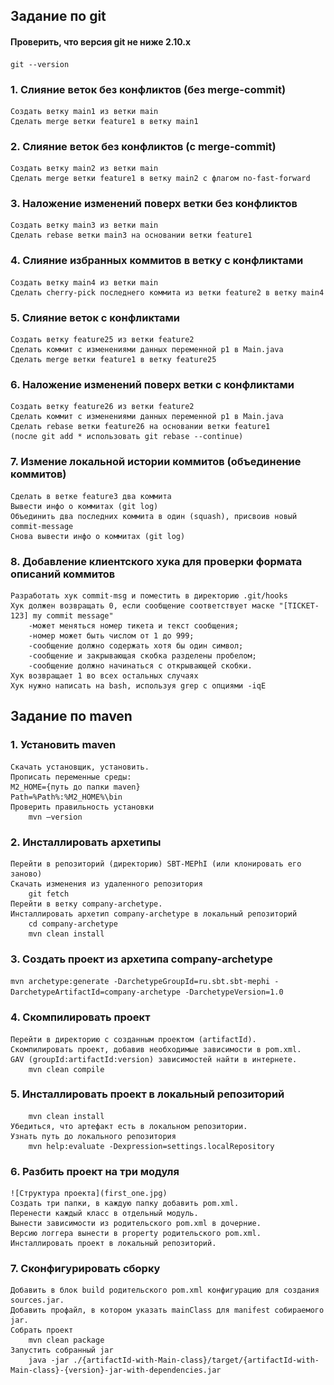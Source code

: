 ﻿## Задание по git 

#### Проверить, что версия git не ниже 2.10.x
```
git --version
```

### 1. Слияние веток без конфликтов (без merge-commit)
```
Создать ветку main1 из ветки main
Сделать merge ветки feature1 в ветку main1
```

### 2. Слияние веток без конфликтов (с merge-commit)
```
Создать ветку main2 из ветки main
Сделать merge ветки feature1 в ветку main2 с флагом no-fast-forward
```

### 3. Наложение изменений поверх ветки без конфликтов
```
Создать ветку main3 из ветки main
Сделать rebase ветки main3 на основании ветки feature1
```

### 4. Слияние избранных коммитов в ветку c конфликтами
```
Создать ветку main4 из ветки main
Сделать cherry-pick последнего коммита из ветки feature2 в ветку main4
```

### 5. Слияние веток с конфликтами
```
Создать ветку feature25 из ветки feature2
Сделать коммит с изменениями данных переменной p1 в Main.java
Сделать merge ветки feature1 в ветку feature25
```

### 6. Наложение изменений поверх ветки с конфликтами
```
Создать ветку feature26 из ветки feature2
Сделать коммит с изменениями данных переменной p1 в Main.java
Сделать rebase ветки feature26 на основании ветки feature1
(после git add * использовать git rebase --continue)
```

### 7. Измение локальной истории коммитов (объединение коммитов)
```Cоздать ветку feature3
Cделать в ветке feature3 два коммита
Вывести инфо о коммитах (git log)
Объединить два последних коммита в один (squash), присвоив новый commit-message 
Снова вывести инфо о коммитах (git log)
```

### 8. Добавление клиентского хука для проверки формата описаний коммитов
```
Разработать хук commit-msg и поместить в директорию .git/hooks
Хук должен возвращать 0, если сообщение соответствует маске "[TICKET-123] my commit message" 
	-может меняться номер тикета и текст сообщения; 
	-номер может быть числом от 1 до 999; 
	-сообщение должно содержать хотя бы один символ; 
	-сообщение и закрывающая скобка разделены пробелом;
	-сообщение должно начинаться с открывающей скобки.
Хук возвращает 1 во всех остальных случаях
Хук нужно написать на bash, используя grep с опциями -iqE
```

## Задание по maven

### 1. Установить maven 
```
Скачать установщик, установить. 
Прописать переменные среды: 
M2_HOME={путь до папки maven}
Path=%Path%:%M2_HOME%\bin
Проверить правильность установки
	mvn —version
```

### 2. Инсталлировать архетипы
```
Перейти в репозиторий (директорию) SBT-MEPhI (или клонировать его заново)
Скачать изменения из удаленного репозитория
	git fetch
Перейти в ветку company-archetype. 
Инсталлировать архетип company-archetype в локальный репозиторий 
	cd company-archetype
	mvn clean install 
```

### 3. Создать проект из архетипа company-archetype
``` mvn archetype:generate -DarchetypeGroupId=ru.sbt.sbt-mephi -DarchetypeArtifactId=company-archetype -DarchetypeVersion=1.0 ```

### 4. Скомпилировать проект
```
Перейти в директорию с созданным проектом (artifactId).
Скомпилировать проект, добавив необходимые зависимости в pom.xml.
GAV (groupId:artifactId:version) зависимостей найти в интернете. 
	mvn clean compile 
```

### 5. Инсталлировать проект в локальный репозиторий 
``` 
	mvn clean install
Убедиться, что артефакт есть в локальном репозитории. 
Узнать путь до локального репозитория
	mvn help:evaluate -Dexpression=settings.localRepository
```

### 6. Разбить проект на три модуля
```
![Структура проекта](first_one.jpg)
Создать три папки, в каждую папку добавить pom.xml. 
Перенести каждый класс в отдельный модуль. 
Вынести зависимости из родительского pom.xml в дочерние. 
Версию логгера вынести в property родительского pom.xml. 
Инсталлировать проект в локальный репозиторий. 
```

### 7. Сконфигурировать сборку 
```
Добавить в блок build родительского pom.xml конфигурацию для создания sources.jar. 
Добавить профайл, в котором указать mainClass для manifest собираемого jar. 
Собрать проект
	mvn clean package
Запустить собранный jar
	java -jar ./{artifactId-with-Main-class}/target/{artifactId-with-Main-class}-{version}-jar-with-dependencies.jar 
```

